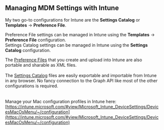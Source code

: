 ## Managing MDM Settings with Intune

My two go-to configurations for Intune are the **Settings Catalog** or **Templates** -> **Preference File**.

Preference File settings can be managed in Intune using the **Templates** -> **Preference File** configuration.  
Settings Catalog settings can be managed in Intune using the **Settings Catalog** configuration.  

The [Preference Files](https://github.com/gilburns/IntuneMac/blob/main/Configuration/README-Preference%20File.md) that you create and upload into Intune are also portable and sharable as XML files.	
    
The [Settings Catalog](https://github.com/gilburns/IntuneMac/blob/main/Configuration/README-Settings%20Catalog.md) files are easily exportable and importable from Intune in any browser. No fancy connection to the Graph API like most of the other configurations is required.  
    
        
Manage your Mac configuration profiles in Intune here:
[https://intune.microsoft.com/#view/Microsoft_Intune_DeviceSettings/DevicesMacOsMenu/~/configuration](https://intune.microsoft.com/#view/Microsoft_Intune_DeviceSettings/DevicesMacOsMenu/~/configuration)  
